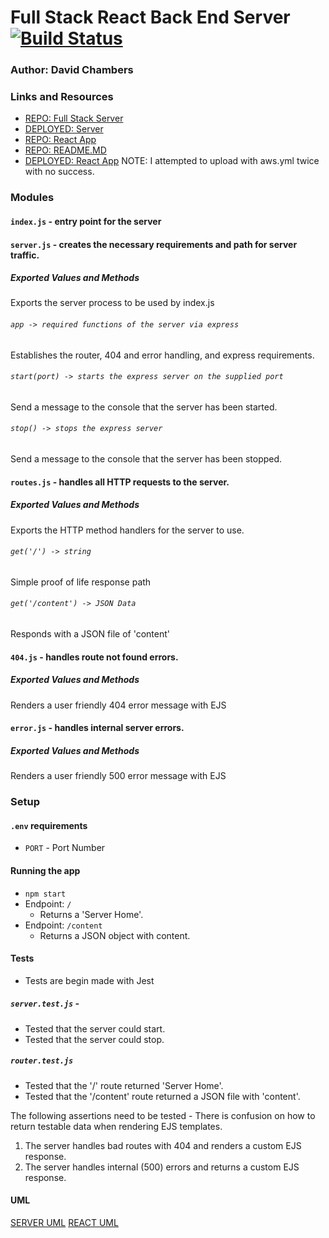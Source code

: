 
# Full Stack React Back End Server [![Build Status](https://travis-ci.org/dlchambersjr/full-stack-project.svg?branch=master)](https://travis-ci.org/dlchambersjr/full-stack-project)

### Author: David Chambers

### Links and Resources
* [REPO: Full Stack Server](https://github.com/dlchambersjr/full-stack-project)
* [DEPLOYED: Server](https://full-stack-back-end.herokuapp.com/)
* [REPO: React App](https://github.com/dlchambersjr/full-stack-project-react)
* [REPO: README.MD](https://github.com/dlchambersjr/full-stack-project-react/blob/master/README.md)
* [DEPLOYED: React App](http://dc-week7-fullstack-project.s3-website-us-west-2.amazonaws.com/)
NOTE:  I attempted to upload with aws.yml twice with no success.  

### Modules
#### `index.js` - entry point for the server

#### `server.js` - creates the necessary requirements and path for server traffic.
##### Exported Values and Methods
Exports the server process to be used by index.js

###### `app -> required functions of the server via express`
Establishes the router, 404 and error handling, and express requirements.

###### `start(port) -> starts the express server on the supplied port`
Send a message to the console that the server has been started.

###### `stop() -> stops the express server`
Send a message to the console that the server has been stopped.

#### `routes.js` - handles all HTTP requests to the server.
##### Exported Values and Methods
Exports the HTTP method handlers for the server to use.

###### `get('/') -> string`
Simple proof of life response path

###### `get('/content') -> JSON Data`
Responds with a JSON file of 'content'

#### `404.js` - handles route not found errors.
##### Exported Values and Methods
Renders a user friendly 404 error message with EJS

#### `error.js` - handles internal server errors.
##### Exported Values and Methods
Renders a user friendly 500 error message with EJS

### Setup
#### `.env` requirements
* `PORT` - Port Number

#### Running the app
* `npm start`
* Endpoint: `/`
  * Returns a 'Server Home'.
* Endpoint: `/content`
  * Returns a JSON object with content.

#### Tests
* Tests are begin made with Jest

##### `server.test.js` - 
* Tested that the server could start.
* Tested that the server could stop.

##### `router.test.js`
* Tested that the '/' route returned 'Server Home'.
* Tested that the '/content' route returned a JSON file with 'content'.

The following assertions need to be tested - There is confusion on how to return testable data when rendering EJS templates.
1. The server handles bad routes with 404 and renders a custom EJS response.
2. The server handles internal (500) errors and returns a custom EJS response.

#### UML
[SERVER UML](./uml-server.jpg)
[REACT UML]('/uml-react.jpg)